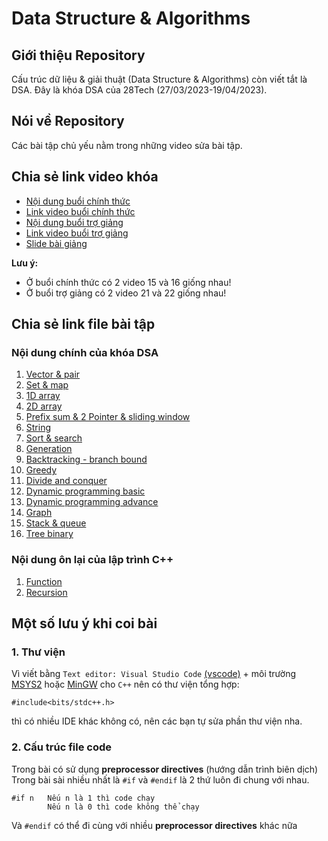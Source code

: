 # Data Structure & Algorithms

## Giới thiệu Repository

Cấu trúc dữ liệu & giải thuật (Data Structure & Algorithms) còn viết tắt là DSA. Đây là khóa DSA của 28Tech (27/03/2023-19/04/2023).

## Nói về Repository

Các bài tập chủ yếu nằm trong những video sửa bài tập.

## Chia sẻ link video khóa

-   [Nội dung buổi chính thức](https://pd.heracle.net/drive/s/twoiTsPwgyh9V864E83vDWxaWO8y53)
-   [Link video buổi chính thức](https://terabox.com/s/1GRHPmsKUvcTbq8h9xS2SZA)
-   [Nội dung buổi trợ giảng](https://pd.heracle.net/drive/s/vapV2of7FO5SGuYsZ5fFfz0xEMfgBi)
-   [Link video buổi trợ giảng](https://terabox.com/s/1Fg2CATlzHBM8-mwwcDrn1Q)
-   [Slide bài giảng](./Lecture_slides/)

**Lưu ý:**

-   Ở buổi chính thức có 2 video 15 và 16 giống nhau!
-   Ở buổi trợ giảng có 2 video 21 và 22 giống nhau!

## Chia sẻ link file bài tập

### Nội dung chính của khóa DSA

1. [Vector & pair](./Vector-Pair/Vector%20and%20Pair.pdf)
2. [Set & map](./Set-Map/Set%20and%20Map.pdf)
3. [1D array](./1D_Array/1D%20array.pdf)
4. [2D array](./2D%20array/2D%20array.pdf)
5. [Prefix sum & 2 Pointer & sliding window](./PS-DA-SW-TP/Prefix%20sum%20-%202%20Pointer%20-%20Sliding%20Window.pdf)
6. [String](https://github.com/Glasspham/DSA-28Tech/blob/main/String/String.pdf)
7. [Sort & search](./Sort-Search/Sort%20and%20Search.pdf)
8. [Generation](./Generation-Backtracking/Generation/Generation.pdf)
9. [Backtracking - branch bound](./Generation-Backtracking/Backtracking%20-%20Branch%20bound/Backtracking%20-%20Branch%20bound.pdf)
10. [Greedy](./Greedy/Greedy.pdf)
11. [Divide and conquer](./Divide_and_Conquer/Divide%20and%20Conquer.pdf)
12. [Dynamic programming basic](./Dynamic_Programming/Basic/Basic.pdf)
13. [Dynamic programming advance](./Dynamic_Programming/Advance/Advance.pdf)
14. [Graph](./Graph/Graph.pdf)
15. [Stack & queue](./Stack-Queue/Stack%20and%20Queue.pdf)
16. [Tree binary]()

### Nội dung ôn lại của lập trình C++

1. [Function]()
2. [Recursion]()

## Một số lưu ý khi coi bài

### 1. Thư viện

Vì viết bằng `Text editor: Visual Studio Code` [(vscode)](https://code.visualstudio.com/) + môi trường [MSYS2](https://www.msys2.org/) hoặc [MinGW](https://sourceforge.net/projects/mingw/) cho `C++` nên có thư viện tổng hợp:

```
#include<bits/stdc++.h>
```

thì có nhiều IDE khác không có, nên các bạn tự sửa phần thư viện nha.

### 2. Cấu trúc file code

Trong bài có sử dụng **preprocessor directives** (hướng dẫn trình biên dịch)
Trong bài sài nhiều nhất là `#if` và `#endif` là 2 thứ luôn đi chung với nhau.

```
#if n   Nếu n là 1 thì code chạy
        Nếu n là 0 thì code không thể chạy
```

Và `#endif` có thể đi cùng với nhiều **preprocessor directives** khác nữa
